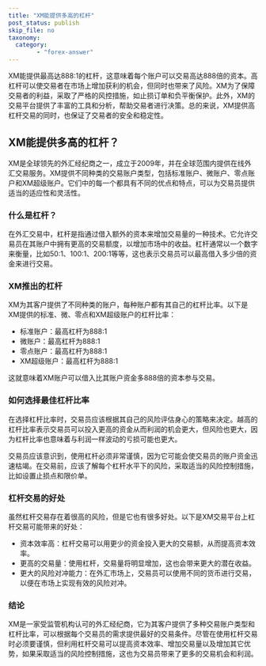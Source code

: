 ```yaml
---
title: "XM能提供多高的杠杆"
post_status: publish
skip_file: no
taxonomy:
  category:
        - "forex-answer"
---
```


XM能提供最高达888:1的杠杆，这意味着每个账户可以交易高达888倍的资本。高杠杆可以使交易者在市场上增加获利的机会，但同时也带来了风险。XM为了保障交易者的利益，采取了严格的风控措施，如止损订单和负平衡保护。此外，XM的交易平台提供了丰富的工具和分析，帮助交易者进行决策。总的来说，XM提供高杠杆交易的同时，也保证了交易者的安全和稳定性。

## XM能提供多高的杠杆？

XM是全球领先的外汇经纪商之一，成立于2009年，并在全球范围内提供在线外汇交易服务。XM提供不同种类的交易账户类型，包括标准账户、微账户、零点账户和XM超级账户。它们中的每一个都具有不同的优点和特点，可以为交易员提供适当的适应性和灵活性。

### 什么是杠杆？

在外汇交易中，杠杆是指通过借入额外的资本来增加交易量的一种技术。它允许交易员在其账户中拥有更高的交易额度，以增加市场中的收益。杠杆通常以一个数字来衡量，比如50:1、100:1、200:1等等，这也表示交易员可以最高借入多少倍的资金来进行交易。

### XM推出的杠杆

XM为其客户提供了不同种类的账户，每种账户都有其自己的杠杆比率。以下是XM提供的标准、微、零点和XM超级账户的杠杆比率：

- 标准账户：最高杠杆为888:1
- 微账户：最高杠杆为888:1
- 零点账户：最高杠杆为888:1
- XM超级账户：最高杠杆为888:1

这就意味着XM账户可以借入比其账户资金多888倍的资本参与交易。

### 如何选择最佳杠杆比率

在选择杠杆比率时，交易员应该根据其自己的风险评估身心的策略来决定。越高的杠杆比率表示交易员可以投入更高的资金从而利润的机会更大，但风险也更大，因为杠杆比率也意味着与利润一样波动的亏损可能也更大。

交易员应该意识到，使用杠杆必须非常谨慎，因为它可能会使交易员的账户资金迅速枯竭。在交易前，应该了解每个杠杆水平下的风险，采取适当的风险控制措施，比如设置止损点和限价单。

### 杠杆交易的好处

虽然杠杆交易存在着很高的风险，但是它也有很多好处。以下是XM交易平台上杠杆交易可能带来的好处：

- 资本效率高：杠杆交易可以用更少的资金投入更大的交易额，从而提高资本效率。
- 更高的交易量：使用杠杆，交易量将明显增加，这也会带来更大的潜在收益。
- 更大的风险对冲能力：在外汇市场上，交易员可以使用不同的货币进行交易，以便在市场上实现有效的风险对冲。

### 结论

XM是一家受监管机构认可的外汇经纪商，它为其客户提供了多种交易账户类型和杠杆比率，可以根据每个交易员的需求提供最好的交易条件。尽管在使用杠杆交易时必须要谨慎，但利用杠杆交易可以提高资本效率、增加交易量以及增加其它优势，如果采取适当的风险控制措施，这也为交易员带来了更多的交易机会和利润。


